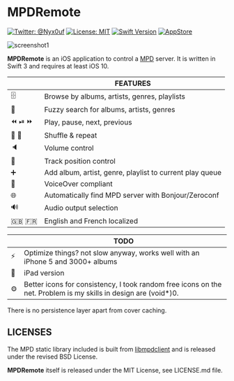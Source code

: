 MPDRemote
==============

[![Twitter: @Nyx0uf](https://img.shields.io/badge/contact-@Nyx0uf-blue.svg?style=flat)](https://twitter.com/Nyx0uf) [![License: MIT](https://img.shields.io/badge/license-MIT-blue.svg?style=flat)](https://github.com/Nyx0uf/MPDRemote/blob/master/LICENSE.md) [![Swift Version](https://img.shields.io/badge/Swift-3.1-orange.svg)]() [![AppStore](https://img.shields.io/itunes/v/1202933180.svg)](https://itunes.apple.com/us/app/mpdremote/id1202933180?mt=8)

![screenshot1](https://mpdremote.whine.fr/img/demo-screen-2.gif)

**MPDRemote** is an iOS application to control a [MPD](http://www.musicpd.org/) server. It is written in Swift 3 and requires at least iOS 10.

|         | FEATURES |
| --------- | --------- |
| 🗄 | Browse by albums, artists, genres, playlists |
| 🔎 | Fuzzy search for albums, artists, genres |
| ⏪ ⏯ ⏩ | Play, pause, next, previous |
| 🔀 🔁 | Shuffle & repeat |
| 🔈 | Volume control |
| 📍 | Track position control |
| ➕ | Add album, artist, genre, playlist to current play queue |
| 💬 | VoiceOver compliant |
| 🌐 | Automatically find MPD server with Bonjour/Zeroconf |
| 🔊 | Audio output selection |
| 🇬🇧 🇫🇷 | English and French localized |

|         | TODO |
| ---------|--------- |
| ⚡️ | Optimize things? not slow anyway, works well with an iPhone 5 and 3000+ albums |
| 📱 | iPad version |
| ⚙ | Better icons for consistency, I took random free icons on the net. Problem is my skills in design are (void*)0. |

There is no persistence layer apart from cover caching.

LICENSES
-----------------

The MPD static library included is built from [libmpdclient](https://github.com/cmende/libmpdclient) and is released under the revised BSD License.

**MPDRemote** itself is released under the MIT License, see LICENSE.md file.
